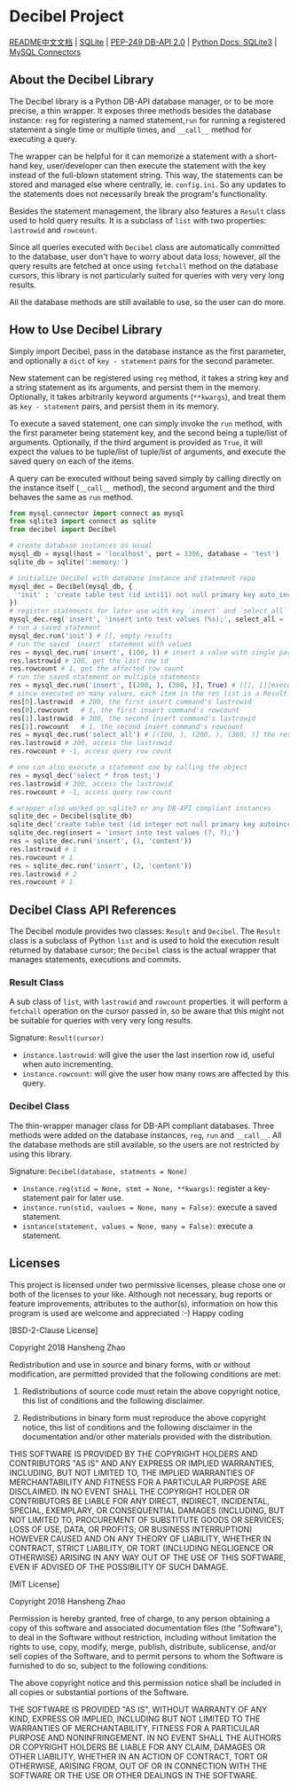 # Decibel Project #

[README中文文档](README.zh-CN.md) | [SQLite](https://sqlite.org/) | [PEP-249 DB-API 2.0](https://www.python.org/dev/peps/pep-0249/) | [Python Docs: SQLite3](https://docs.python.org/3/library/sqlite3.html) | [MySQL Connectors](https://www.mysql.com/products/connector/)

## About the Decibel Library ##

The Decibel library is a Python DB-API database manager, or to be more precise, a thin wrapper. It exposes three methods besides the database instance: `reg` for registering a named statement,`run` for running a registered statement a single time or multiple times, and `__call__` method for executing a query.

The wrapper can be helpful for it can memorize a statement with a short-hand key, user/developer can then execute the statement with the key instead of the full-blown statement string. This way, the statements can be stored and managed else where centrally, ie. `config.ini`. So any updates to the statements does not necessarily break the program's functionality.

Besides the statement management, the library also features a `Result` class used to hold query results. It is a subclass of `list` with two properties: `lastrowid` and `rowcount`.

Since all queries executed with `Decibel` class are automatically committed to the database, user don't have to worry about data loss; however, all the query results are fetched at once using `fetchall` method on the database cursors, this library is not particularly suited for queries with very very long results.

All the database methods are still available to use, so the user can do more.

## How to Use Decibel Library ##

Simply import Decibel, pass in the database instance as the first parameter, and optionally a `dict` of `key - statement` pairs for the second parameter.

New statement can be registered using `reg` method, it takes a string key and a string statement as its arguments, and persist them in the memory. Optionally, it takes arbitrarily keyword arguments (`**kwargs`), and treat them as `key - statement` pairs, and persist them in its memory.

To execute a saved statement, one can simply invoke the `run` method, with the first parameter being statement key, and the second being a tuple/list of arguments. Optionally, if the third argument is provided as `True`, it will expect the values to be tuple/list of tuple/list of arguments, and execute the saved query on each of the items.

A query can be executed without being saved simply by calling directly on the instance itself (`__call__` method), the second argument and the third behaves the same as `run` method. 

```python
from mysql.connector import connect as mysql
from sqlite3 import connect as sqlite
from decibel import Decibel

# create database instances as usual
mysql_db = mysql(host = 'localhost', port = 3306, database = 'test')
sqlite_db = sqlite(':memory:')

# initialize Decibel with database instance and statement repo
mysql_dec = Decibel(mysql_db, {
  'init' : 'create table test (id int(11) not null primary key auto_increment);'
})
# register statements for later use with key `insert` and `select_all`
mysql_dec.reg('insert', 'insert into test values (%s);', select_all = 'select * from test;')
# run a saved statement
mysql_dec.run('init') # [], empty results
# run the saved `insert` statement with values
res = mysql_dec.run('insert', (100, )) # insert a value with single parameter
res.lastrowid # 100, get the last row id
res.rowcount # 1, get the affected row count
# run the saved statement on multiple statements
res = mysql_dec.run('insert', [(200, ), (300, )], True) # [[], []]execute many/insert many
# since executed on many values, each item in the res list is a Result object
res[0].lastrowid  # 200, the first insert command's lastrowid
res[0].rowcount   # 1, the first insert command's rowcount
res[1].lastrowid  # 300, the second insert command's lastrowid
res[1].rowcount   # 1, the second insert command's rowcount
res = mysql_dec.run('select_all') # [(100, ), (200, ), (300, )] the results
res.lastrowid # 300, access the lastrowid
res.rowcount # -1, access query row count

# one can also execute a statement one by calling the object
res = mysql_dec('select * from test;')
res.lastrowid # 300, access the lastrowid
res.rowcount # -1, access query row count

# wrapper also worked on sqlite3 or any DB-API compliant instances
sqlite_dec = Decibel(sqlite_db)
sqlite_dec('create table test (id integer not null primary key autoincrement, co);')
sqlite_dec.reg(insert = 'insert into test values (?, ?);')
res = sqlite_dec.run('insert', (1, 'content'))
res.lastrowid # 1
res.rowcount # 1
res = sqlite_dec.run('insert', (2, 'content'))
res.lastrowid # 2
res.rowcount # 1
```

## Decibel Class API References ##

The Decibel module provides two classes: `Result` and `Decibel`. The `Result` class is a subclass of Python `list` and is used to hold the execution result returned by database cursor; the `Decibel` class is the actual wrapper that manages statements, executions and commits.

### Result Class ###

A sub class of `list`, with `lastrowid` and `rowcount` properties. it will perform a `fetchall` operation on the cursor passed in, so be aware that this might not be suitable for queries with very very long results.

Signature: `Result(cursor)`

- `instance.lastrowid`: will give the user the last insertion row id, useful when auto incrementing.
- `instance.rowcount`: will give the user how many rows are affected by this query.

### Decibel Class ###

The thin-wrapper manager class for DB-API compliant databases. Three methods were added on the database instances, `reg`, `run` and `__call__`. All the database methods are still available, so the users are not restricted by using this library.

Signature: `Decibel(database, statments = None)`

- `instance.reg(stid = None, stmt = None, **kwargs)`: register a key-statement pair for later use.
- `instance.run(stid, vaulues = None, many = False)`: execute a saved statement.
- `isntance(statement, values = None, many = False)`: execute a statement.

## Licenses ##

This project is licensed under two permissive licenses, please chose one or both of the licenses to your like. Although not necessary, bug reports or feature improvements, attributes to the author(s), information on how this program is used are welcome and appreciated :-) Happy coding 

[BSD-2-Clause License]

Copyright 2018 Hansheng Zhao

Redistribution and use in source and binary forms, with or without modification, are permitted provided that the following conditions are met:

1. Redistributions of source code must retain the above copyright notice, this list of conditions and the following disclaimer.

2. Redistributions in binary form must reproduce the above copyright notice, this list of conditions and the following disclaimer in the documentation and/or other materials provided with the distribution.

THIS SOFTWARE IS PROVIDED BY THE COPYRIGHT HOLDERS AND CONTRIBUTORS "AS IS" AND ANY EXPRESS OR IMPLIED WARRANTIES, INCLUDING, BUT NOT LIMITED TO, THE IMPLIED WARRANTIES OF MERCHANTABILITY AND FITNESS FOR A PARTICULAR PURPOSE ARE DISCLAIMED. IN NO EVENT SHALL THE COPYRIGHT HOLDER OR CONTRIBUTORS BE LIABLE FOR ANY DIRECT, INDIRECT, INCIDENTAL, SPECIAL, EXEMPLARY, OR CONSEQUENTIAL DAMAGES (INCLUDING, BUT NOT LIMITED TO, PROCUREMENT OF SUBSTITUTE GOODS OR SERVICES; LOSS OF USE, DATA, OR PROFITS; OR BUSINESS INTERRUPTION) HOWEVER CAUSED AND ON ANY THEORY OF LIABILITY, WHETHER IN CONTRACT, STRICT LIABILITY, OR TORT (INCLUDING NEGLIGENCE OR OTHERWISE) ARISING IN ANY WAY OUT OF THE USE OF THIS SOFTWARE, EVEN IF ADVISED OF THE POSSIBILITY OF SUCH DAMAGE.

[MIT License]

Copyright 2018 Hansheng Zhao

Permission is hereby granted, free of charge, to any person obtaining a copy of this software and associated documentation files (the "Software"), to deal in the Software without restriction, including without limitation the rights to use, copy, modify, merge, publish, distribute, sublicense, and/or sell copies of the Software, and to permit persons to whom the Software is furnished to do so, subject to the following conditions:

The above copyright notice and this permission notice shall be included in all copies or substantial portions of the Software.

THE SOFTWARE IS PROVIDED "AS IS", WITHOUT WARRANTY OF ANY KIND, EXPRESS OR IMPLIED, INCLUDING BUT NOT LIMITED TO THE WARRANTIES OF MERCHANTABILITY, FITNESS FOR A PARTICULAR PURPOSE AND NONINFRINGEMENT. IN NO EVENT SHALL THE AUTHORS OR COPYRIGHT HOLDERS BE LIABLE FOR ANY CLAIM, DAMAGES OR OTHER LIABILITY, WHETHER IN AN ACTION OF CONTRACT, TORT OR OTHERWISE, ARISING FROM, OUT OF OR IN CONNECTION WITH THE SOFTWARE OR THE USE OR OTHER DEALINGS IN THE SOFTWARE.
